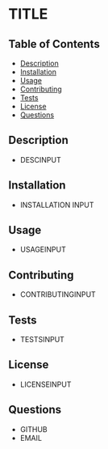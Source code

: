 # TITLE

## Table of Contents
- [Description](#Description)
- [Installation](#Installation)
- [Usage](#Usage)
- [Contributing](#Contributing)
- [Tests](#Tests)
- [License](#License)
- [Questions](#Questions)

## Description
- DESCINPUT

## Installation
- INSTALLATION INPUT
## Usage
- USAGEINPUT
## Contributing
- CONTRIBUTINGINPUT
## Tests
- TESTSINPUT

## License
- LICENSEINPUT

## Questions
- GITHUB
- EMAIL
